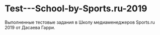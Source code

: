 # Test---School-by-Sports.ru-2019
Выполненные тестовые задания в Школу медиаменеджеров Sports.ru 2019 от Дасаева Гарри.
